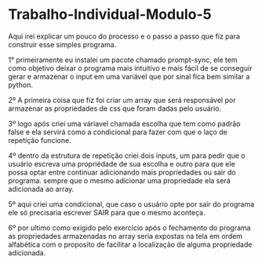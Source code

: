 # Trabalho-Individual-Modulo-5

Aqui irei explicar um pouco do processo e o passo a passo que fiz para construir esse simples programa.

1° primeiramente eu instalei um pacote chamado prompt-sync, ele tem como objetivo
deixar o programa mais intuitivo e mais fácil de se conseguir gerar e armazenar o input em uma variável
que por sinal fica bem similar a python.

2º A primeira coisa que fiz foi criar um array que será responsável por armazenar
as propriedades de css que foram dadas pelo usuário.

3º logo após criei uma váriavel chamada escolha que tem como padrão false e ela servirá
como a condicional para fazer com que o laço de repetição funcione.

4º dentro da estrutura de repetição criei dois inputs, um para pedir que o usuário 
escreva uma propriédade de sua escolha e outro para que ele possa optar entre
continuar adicionando mais propriedades ou sair do programa. sempre que o mesmo
adicionar uma propriedade ela será adicionada ao array.

5º aqui criei uma condicional, que caso o usuário opte por sair do programa ele só precisaria
escrever SAIR para que o mesmo aconteça.

6º por ultimo como exigido pelo exercício após o fechamento do programa as propriedades
armazenadas no array seria expostas na tela em ordem alfabética com o proposito de facilitar
a localização de alguma propriedade adicionada.
